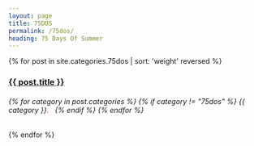 ```yaml
---
layout: page
title: 75DOS
permalink: /75dos/
heading: 75 Days Of Summer
---
```


<div class="posts">
    {% for post in site.categories.75dos | sort: 'weight' reversed %}
        <h3><a href="{{ post.url }}">{{ post.title }}</a></h3>
        <h6>
        {% for category in post.categories %}
           {% if category != "75dos" %}
            {{ category }}<span style="color:red">.</span>&nbsp;&nbsp; 
           {% endif %}
        {% endfor %}
        </h6>
    {% endfor %}
</div>
